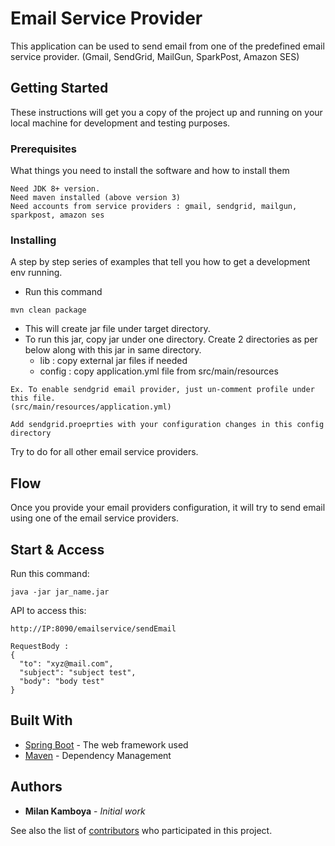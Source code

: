 # Email Service Provider

This application can be used to send email from one of the predefined email service provider.
(Gmail, SendGrid, MailGun, SparkPost, Amazon SES)

## Getting Started

These instructions will get you a copy of the project up and running on your local machine for development and testing purposes.

### Prerequisites

What things you need to install the software and how to install them

```
Need JDK 8+ version.
Need maven installed (above version 3)
Need accounts from service providers : gmail, sendgrid, mailgun, sparkpost, amazon ses
```

### Installing

A step by step series of examples that tell you how to get a development env running.

- Run this command

```
mvn clean package
```

- This will create jar file under target directory.
- To run this jar, copy jar under one directory.
Create 2 directories as per below along with this jar in same directory.
    - lib : copy external jar files if needed
    - config : copy application.yml file from src/main/resources

```
Ex. To enable sendgrid email provider, just un-comment profile under this file.
(src/main/resources/application.yml)

Add sendgrid.proeprties with your configuration changes in this config directory
```
Try to do for all other email service providers.


## Flow
Once you provide your email providers configuration, it will try to send email using one of the email service providers.

## Start & Access
Run this command:
```
java -jar jar_name.jar
```

API to access this:
```
http://IP:8090/emailservice/sendEmail

RequestBody :
{
  "to": "xyz@mail.com",
  "subject": "subject test",
  "body": "body test"
}
```

## Built With

* [Spring Boot](https://spring.io/projects/spring-boot) - The web framework used
* [Maven](https://maven.apache.org/) - Dependency Management


## Authors

* **Milan Kamboya** - *Initial work* 

See also the list of [contributors](https://github.com/milankamboya/emailserviceprovider/contributors) who participated in this project.


